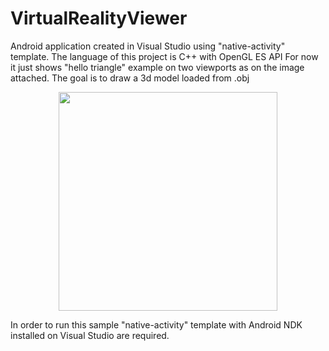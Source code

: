 # VirtualRealityViewer

Android application created in Visual Studio using "native-activity" template.
The language of this project is C++ with OpenGL ES API
For now it just shows "hello triangle" example on two viewports as on the image attached. 
The goal is to draw a 3d model loaded from .obj

<p align="center">
  <img src="HelloTriangleVR" width="350"/>
</p>

In order to run this sample "native-activity" template with Android NDK installed on Visual Studio are required.
